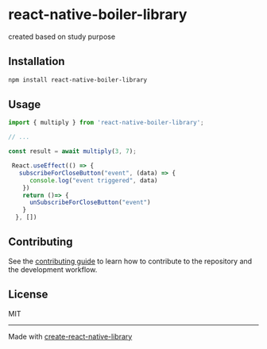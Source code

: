 # react-native-boiler-library

created based on study purpose

## Installation

```sh
npm install react-native-boiler-library
```

## Usage

```js
import { multiply } from 'react-native-boiler-library';

// ...

const result = await multiply(3, 7);

 React.useEffect(() => {
   subscribeForCloseButton("event", (data) => {
      console.log("event triggered", data)
    })
    return ()=> {
      unSubscribeForCloseButton("event")
    }
  }, [])

```



## Contributing

See the [contributing guide](CONTRIBUTING.md) to learn how to contribute to the repository and the development workflow.

## License

MIT

---

Made with [create-react-native-library](https://github.com/callstack/react-native-builder-bob)
